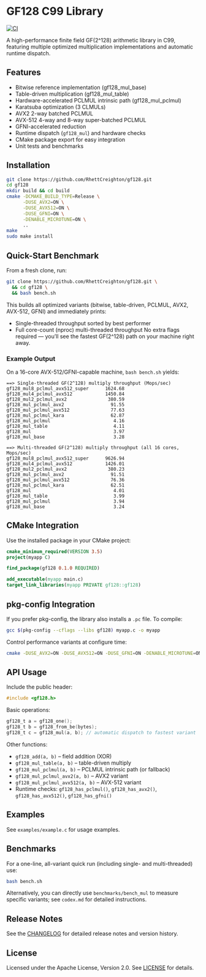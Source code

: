 <!-- README.md for GF128 Arithmetic Library -->
# GF128 C99 Library

[![CI](https://github.com/RhettCreighton/gf128/actions/workflows/ci.yml/badge.svg)](https://github.com/RhettCreighton/gf128/actions)

A high-performance finite field GF(2^128) arithmetic library in C99, featuring multiple optimized multiplication implementations and automatic runtime dispatch.

## Features
- Bitwise reference implementation (gf128_mul_base)
- Table-driven multiplication (gf128_mul_table)
- Hardware-accelerated PCLMUL intrinsic path (gf128_mul_pclmul)
- Karatsuba optimization (3 CLMULs)
- AVX2 2-way batched PCLMUL
- AVX-512 4-way and 8-way super-batched PCLMUL
- GFNI-accelerated reduction
- Runtime dispatch (`gf128_mul`) and hardware checks
- CMake package export for easy integration
- Unit tests and benchmarks

## Installation
```sh
git clone https://github.com/RhettCreighton/gf128.git
cd gf128
mkdir build && cd build
cmake -DCMAKE_BUILD_TYPE=Release \
      -DUSE_AVX2=ON \
      -DUSE_AVX512=ON \
      -DUSE_GFNI=ON \
      -DENABLE_MICROTUNE=ON \
      ..
make
sudo make install
```
 
## Quick-Start Benchmark
From a fresh clone, run:
```bash
git clone https://github.com/RhettCreighton/gf128.git \
  && cd gf128 \
  && bash bench.sh
```
This builds all optimized variants (bitwise, table-driven, PCLMUL, AVX2, AVX-512, GFNI) and immediately prints:
- Single-threaded throughput sorted by best performer
- Full core-count (nproc) multi-threaded throughput
No extra flags required — you’ll see the fastest GF(2^128) path on your machine right away.

### Example Output
On a 16-core AVX-512/GFNI-capable machine, `bash bench.sh` yields:
```
==> Single-threaded GF(2^128) multiply throughput (Mops/sec)
gf128_mul8_pclmul_avx512_super      1624.68
gf128_mul4_pclmul_avx512            1450.84
gf128_mul2_pclmul_avx2               380.59
gf128_mul_pclmul_avx2                 91.55
gf128_mul_pclmul_avx512               77.63
gf128_mul_pclmul_kara                 62.87
gf128_mul_pclmul                       4.16
gf128_mul_table                        4.11
gf128_mul                              3.97
gf128_mul_base                         3.28

==> Multi-threaded GF(2^128) multiply throughput (all 16 cores, Mops/sec)
gf128_mul8_pclmul_avx512_super      9626.94
gf128_mul4_pclmul_avx512            1426.01
gf128_mul2_pclmul_avx2               380.23
gf128_mul_pclmul_avx2                 91.51
gf128_mul_pclmul_avx512               76.36
gf128_mul_pclmul_kara                 62.51
gf128_mul                              4.01
gf128_mul_table                        3.99
gf128_mul_pclmul                       3.94
gf128_mul_base                         3.24
```

## CMake Integration
Use the installed package in your CMake project:
```cmake
cmake_minimum_required(VERSION 3.5)
project(myapp C)

find_package(gf128 0.1.0 REQUIRED)

add_executable(myapp main.c)
target_link_libraries(myapp PRIVATE gf128::gf128)
```

## pkg-config Integration

If you prefer pkg-config, the library also installs a `.pc` file. To compile:

```sh
gcc $(pkg-config --cflags --libs gf128) myapp.c -o myapp
```

Control performance variants at configure time:
```sh
cmake -DUSE_AVX2=ON -DUSE_AVX512=ON -DUSE_GFNI=ON -DENABLE_MICROTUNE=ON ..
```

## API Usage
Include the public header:
```c
#include <gf128.h>
```
Basic operations:
```c
gf128_t a = gf128_one();
gf128_t b = gf128_from_be(bytes);
gf128_t c = gf128_mul(a, b); // automatic dispatch to fastest variant
```
Other functions:
- `gf128_add(a, b)` – field addition (XOR)
- `gf128_mul_table(a, b)` – table-driven multiply
- `gf128_mul_pclmul(a, b)` – PCLMUL intrinsic path (or fallback)
- `gf128_mul_pclmul_avx2(a, b)` – AVX2 variant
- `gf128_mul_pclmul_avx512(a, b)` – AVX-512 variant
- Runtime checks: `gf128_has_pclmul()`, `gf128_has_avx2()`, `gf128_has_avx512()`, `gf128_has_gfni()`

## Examples
See `examples/example.c` for usage examples.

## Benchmarks
For a one-line, all-variant quick run (including single- and multi-threaded) use:

```bash
bash bench.sh
```

Alternatively, you can directly use `benchmarks/bench_mul` to measure specific variants; see `codex.md` for detailed instructions.

## Release Notes

See the [CHANGELOG](CHANGELOG.md) for detailed release notes and version history.

## License
Licensed under the Apache License, Version 2.0. See [LICENSE](LICENSE) for details.